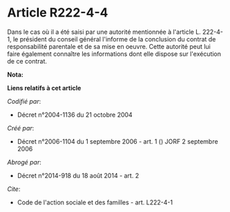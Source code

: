 # Article R222-4-4

Dans le cas où il a été saisi par une autorité mentionnée à l'article L. 222-4-1, le président du conseil général l'informe
de la conclusion du contrat de responsabilité parentale et de sa mise en oeuvre. Cette autorité peut lui faire également
connaître les informations dont elle dispose sur l'exécution de ce contrat.

**Nota:**



**Liens relatifs à cet article**

_Codifié par_:

  - Décret n°2004-1136 du 21 octobre 2004

_Créé par_:

  - Décret n°2006-1104 du 1 septembre 2006 - art. 1 () JORF 2 septembre 2006

_Abrogé par_:

  - Décret n°2014-918 du 18 août 2014 - art. 2

_Cite_:

  - Code de l'action sociale et des familles - art. L222-4-1
